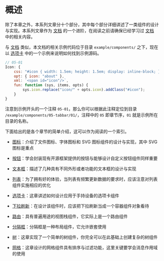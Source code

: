 # 概述

除了本章之外，本系列文章分十个部分，其中每个部分详细讲述了一类组件的设计与实现。本系列文章作为 [文档](/docs) 的一个进阶，在阅读之前请确保已经学习过 [文档](/docs) 中的相关内容。

与 [文档](/docs) 类似，本文档的相关示例代码位于目录 `example/components/` 之下，现在以 [选项卡](/components#选项卡) 中的一个示例来说明如何找到示例源码。

```js
// 05-01
Icon: {
    css: "#icon { width: 1.5em; height: 1.5em; display: inline-block; }",
    opt: { icon: "about" },
    xml: `<span id="icon"/>`,
    fun: function (sys, items, opts) {
        sys.icon.replace("icon/" + opts.icon).addClass("#icon");
    }
}
```

注意到示例开头的一个注释 `05-01`，那么你可以根据此注释定位到目录 `/example/components/05-tabbar/01/`，注释中的 `05` 即章节序，`01` 就是示例所在目录的名称。

下面给出的是各个章节的简单介绍，这可以作为阅读的一个索引。

- [图标](/docs#图标)：介绍了文件图标、字体图标和 SVG 图标组件的设计与实现，其中 SVG 图标是重点

- [按钮](/docs#按钮)：学会封装现有开源框架提供的按钮与能够设计自定义按钮组件同样重要

- [文本框](/docs#文本框)：描述了几种具有不同外形或者功能的文本框的设计与实现

- [列表](/docs#列表)：为了拥有好的体验，当列表有频繁更新数据的要求时，应该注意对列表组件实施相应的优化

- [选项卡](/docs#选项卡)：这章讲述如何设计应用于手持设备的选项卡组件

- [下拉刷新](/docs#下拉刷新)：在设计该组件时，应该把下拉刷新当成一个容器组件对象看待

- [路由](/docs#路由)：具有普遍用途的视图栈组件，它实际上是一个路由组件

- [分隔框](/docs#分隔框)：分隔框是一种布局组件，它允许嵌套使用

- [树](/docs#树)：这章实现了一个简单的树组件，你完全可以在此基础上创建复杂的树组件

- [网格](/docs#网格)：这章设计的网格组件具有排序与过滤功能，这里关键要学会消息作用域的使用